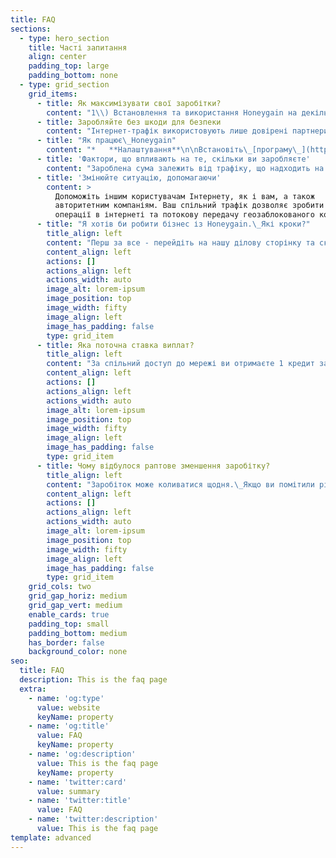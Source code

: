 ```yaml
---
title: FAQ
sections:
  - type: hero_section
    title: Часті запитання
    align: center
    padding_top: large
    padding_bottom: none
  - type: grid_section
    grid_items:
      - title: Як максимізувати свої заробітки?
        content: "1\\) Встановлення та використання Honeygain на декількох пристроях, розподілених по всій мережі.\_2) Використання одного пристрою на IP-адресу, оскільки це буде найбільш оптимальним способом використання трафіку.\_3) Перехід на підключення до мобільної мережі з метою розповсюдження самого трафіку.\n4\\) Використовуючи нашу реферальну програму.\_Таким чином ви отримаєте 10% від усіх заробітків ваших рефералів!\n\n"
      - title: Заробляйте без шкоди для безпеки
        content: "Інтернет-трафік використовують лише довірені партнери, а сама програма не отримує доступу до сховища вашого пристрою.\_За допомогою Honeygain заробляйте, не турбуючись.\n\n"
      - title: "Як працює\_Honeygain"
        content: "*   **Налаштування**\n\nВстановіть\_[програму\_](http://bit.ly/3bvbbwy)на свої пристрої та підключіть їх до Інтернету\n\n*   **Запустити Honeygain**\n\n[Додаток Honeygain](http://bit.ly/3bvbbwy)\_надійно ділиться Інтернетом без доступу до персональних даних\n\n*   **Нехай збирається**\n\nВаше з’єднання використовується для збору бітів інформації з Інтернету\n\n*   **Допомагайте бізнесу**\n\nКомпанії використовують ці зібрані біти для різних послуг (докладніше про це читайте у “бізнес-справах”)\n\n*   **За що платять**\n\nЗаробляйте пасивний дохід, використовуючи підключені пристрої\n"
      - title: 'Фактори, що впливають на те, скільки ви заробляєте'
        content: "Зароблена сума залежить від трафіку, що надходить на ваші пристрої.\_Ось основні фактори, що впливають на транспортний потік.\n\n*   **Ваше місцезнаходження**\n\nМісцезнаходження вашої IP-адреси є важливим фактором, який визначає ваш прибуток.\_Це пов’язано з тим, що деякі локації більше цінуються нашими партнерами, ніж інші.\n\n*   **Кількість IP-адрес**\n\nВаш прибуток значною мірою визначається тим, скільки у вас пристроїв, підключених до різних IP-адрес.\_Загальне правило полягає в тому, що чим більше IP-адрес ви підключені, тим більше ви заробляєте.\n\n*   **Пінг / швидкість мережі**\n\nШвидкість мережі та пінг також впливають на ваші заробітки.\_Найкраща продуктивність буде видно в мережах зі швидкістю 50 Мбіт / с і більше та пінгом менше 50 мс.\_\n"
      - title: 'Змінюйте ситуацію, допомагаючи'
        content: >
          Допоможіть іншим користувачам Інтернету, як і вам, а також
          авторитетним компаніям. Ваш спільний трафік дозволяє зробити важливими
          операції в інтернеті та потокову передачу геозаблокованого контенту.
      - title: "Я хотів би робити бізнес із Honeygain.\_Які кроки?"
        title_align: left
        content: "Перш за все - перейдіть на нашу ділову сторінку та скористайтесь формою запиту для клієнтів.\_Ми зв'яжемося з вами найближчим часом і проведемо вас через результати оцінки наших партнерів.\n"
        content_align: left
        actions: []
        actions_align: left
        actions_width: auto
        image_alt: lorem-ipsum
        image_position: top
        image_width: fifty
        image_align: left
        image_has_padding: false
        type: grid_item
      - title: Яка поточна ставка виплат?
        title_align: left
        content: "За спільний доступ до мережі ви отримаєте 1 кредит за 10 МБ трафіку, який проходить через ваші пристрої.\_Тож за спільні 10 ГБ ви заробите 1 долар США.\_Що стосується доставки вмісту (якщо вона доступна у вашому регіоні), ви будете заробляти 10 кредитів за кожну годину, коли доставка вмісту є \"Активною\" та працює (Зверніть увагу, що \"В черзі\" не враховується як Активна).\n"
        content_align: left
        actions: []
        actions_align: left
        actions_width: auto
        image_alt: lorem-ipsum
        image_position: top
        image_width: fifty
        image_align: left
        image_has_padding: false
        type: grid_item
      - title: Чому відбулося раптове зменшення заробітку?
        title_align: left
        content: "Заробіток може коливатися щодня.\_Якщо ви помітили різке зниження протягом доби - не хвилюйтеся.\_Є дві причини, чому трафік може тимчасово\nскоротитися\_:\_1) Велика кількість користувачів раптово приєдналася до Honeygain у вашому районі.\n2\\) Наші клієнти зменшили попит на трафік у вашому районі.\n"
        content_align: left
        actions: []
        actions_align: left
        actions_width: auto
        image_alt: lorem-ipsum
        image_position: top
        image_width: fifty
        image_align: left
        image_has_padding: false
        type: grid_item
    grid_cols: two
    grid_gap_horiz: medium
    grid_gap_vert: medium
    enable_cards: true
    padding_top: small
    padding_bottom: medium
    has_border: false
    background_color: none
seo:
  title: FAQ
  description: This is the faq page
  extra:
    - name: 'og:type'
      value: website
      keyName: property
    - name: 'og:title'
      value: FAQ
      keyName: property
    - name: 'og:description'
      value: This is the faq page
      keyName: property
    - name: 'twitter:card'
      value: summary
    - name: 'twitter:title'
      value: FAQ
    - name: 'twitter:description'
      value: This is the faq page
template: advanced
---
```


